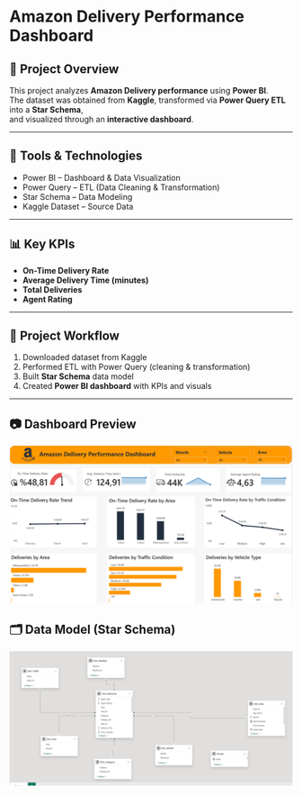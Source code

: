 # Amazon Delivery Performance Dashboard  

## 📌 Project Overview  
This project analyzes **Amazon Delivery performance** using **Power BI**.  
The dataset was obtained from **Kaggle**, transformed via **Power Query ETL** into a **Star Schema**,  
and visualized through an **interactive dashboard**.  

---

## 🔧 Tools & Technologies  
- Power BI – Dashboard & Data Visualization  
- Power Query – ETL (Data Cleaning & Transformation)  
- Star Schema – Data Modeling  
- Kaggle Dataset – Source Data  

---

## 📊 Key KPIs  
- **On-Time Delivery Rate**  
- **Average Delivery Time (minutes)**  
- **Total Deliveries**  
- **Agent Rating**  

---

## 📂 Project Workflow  
1. Downloaded dataset from Kaggle  
2. Performed ETL with Power Query (cleaning & transformation)  
3. Built **Star Schema** data model  
4. Created **Power BI dashboard** with KPIs and visuals  

---

## 📷 Dashboard Preview  
![Dashboard Screenshot](docs/screenshot.png)  

## 🗂️ Data Model (Star Schema)  
![Star Schema](model/model_screenshot.png)  


 


